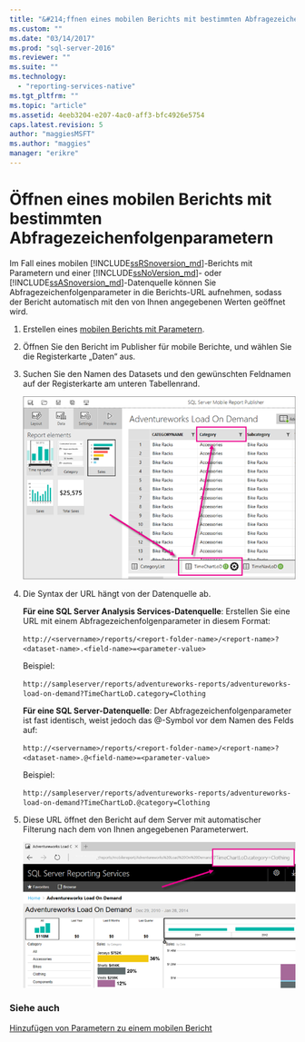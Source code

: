 ```yaml
---
title: "&#214;ffnen eines mobilen Berichts mit bestimmten Abfragezeichenfolgenparametern | Microsoft Docs"
ms.custom: ""
ms.date: "03/14/2017"
ms.prod: "sql-server-2016"
ms.reviewer: ""
ms.suite: ""
ms.technology: 
  - "reporting-services-native"
ms.tgt_pltfrm: ""
ms.topic: "article"
ms.assetid: 4eeb3204-e207-4ac0-aff3-bfc4926e5754
caps.latest.revision: 5
author: "maggiesMSFT"
ms.author: "maggies"
manager: "erikre"
---
```

# &#214;ffnen eines mobilen Berichts mit bestimmten Abfragezeichenfolgenparametern
Im Fall eines mobilen [!INCLUDE[ssRSnoversion_md](../../includes/ssrsnoversion-md.md)]-Berichts mit Parametern und einer [!INCLUDE[ssNoVersion_md](../../includes/ssnoversion-md.md)]- oder [!INCLUDE[ssASnoversion_md](../../includes/ssasnoversion-md.md)]-Datenquelle können Sie Abfragezeichenfolgenparameter in die Berichts-URL aufnehmen, sodass der Bericht automatisch mit den von Ihnen angegebenen Werten geöffnet wird. 
1.  Erstellen eines [mobilen Berichts mit Parametern](../../reporting-services/mobile-reports/add-parameters-to-a-mobile-report-reporting-services.md).

2. Öffnen Sie den Bericht im Publisher für mobile Berichte, und wählen Sie die Registerkarte „Daten“ aus. 

2. Suchen Sie den Namen des Datasets und den gewünschten Feldnamen auf der Registerkarte am unteren Tabellenrand. 
    
    ![mobile-report-publisher-parameter-data-view](../../reporting-services/mobile-reports/media/mobile-report-publisher-parameter-data-view.png)
    
2.  Die Syntax der URL hängt von der Datenquelle ab. 

     **Für eine SQL Server Analysis Services-Datenquelle**: Erstellen Sie eine URL mit einem Abfragezeichenfolgenparameter in diesem Format:

    `http://<servername>/reports/<report-folder-name>/<report-name>?<dataset-name>.<field-name>=<parameter-value>`

    Beispiel:
    
    `http://sampleserver/reports/adventureworks-reports/adventureworks-load-on-demand?TimeChartLoD.category=Clothing` 
    
     **Für eine SQL Server-Datenquelle**: Der Abfragezeichenfolgenparameter ist fast identisch, weist jedoch das @-Symbol vor dem Namen des Felds auf:

    `http://<servername>/reports/<report-folder-name>/<report-name>?<dataset-name>.@<field-name>=<parameter-value>`

    Beispiel:
    
      `http://sampleserver/reports/adventureworks-reports/adventureworks-load-on-demand?TimeChartLoD.@category=Clothing` 

    
3.  Diese URL öffnet den Bericht auf dem Server mit automatischer Filterung nach dem von Ihnen angegebenen Parameterwert.

    ![mobile-report-publisher-parameter-web-portal-view](../../reporting-services/mobile-reports/media/mobile-report-publisher-parameter-web-portal-view.png)

### Siehe auch

[Hinzufügen von Parametern zu einem mobilen Bericht](../../reporting-services/mobile-reports/add-parameters-to-a-mobile-report-reporting-services.md)
